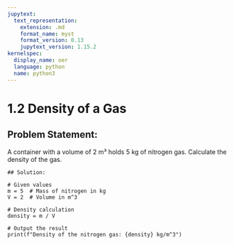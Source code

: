 ```yaml
---
jupytext:
  text_representation:
    extension: .md
    format_name: myst
    format_version: 0.13
    jupytext_version: 1.15.2
kernelspec:
  display_name: oer
  language: python
  name: python3
---
```


# 1.2 Density of a Gas

## Problem Statement:
A container with a volume of 2 m³ holds 5 kg of nitrogen gas. 
Calculate the density of the gas.

```{code-cell} ipython3
## Solution:

# Given values
m = 5  # Mass of nitrogen in kg
V = 2  # Volume in m^3

# Density calculation
density = m / V

# Output the result
print(f"Density of the nitrogen gas: {density} kg/m^3")
```

